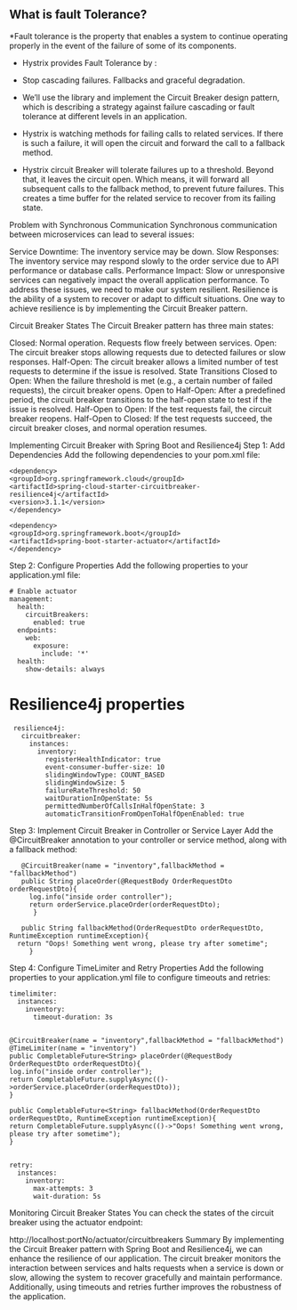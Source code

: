 ## What is fault Tolerance?

*Fault tolerance is the property that enables a system to continue operating properly in the event of the failure of some of its components.

* Hystrix provides Fault Tolerance by :
* Stop cascading failures. Fallbacks and graceful degradation.

* We’ll use the library and implement the Circuit Breaker design pattern, which is describing a strategy against failure cascading or fault tolerance at different levels in an application.

* Hystrix is watching methods for failing calls to related services. If there is such a failure, it will open the circuit and forward the call to a fallback method.

* Hystrix circuit Breaker will tolerate failures up to a threshold. Beyond that, it leaves the circuit open. Which means, it will forward all subsequent calls to the fallback method, to prevent future failures. This creates a time buffer for the related service to recover from its failing state.

Problem with Synchronous Communication
Synchronous communication between microservices can lead to several issues:

Service Downtime: The inventory service may be down.
Slow Responses: The inventory service may respond slowly to the order service due to API performance or database calls.
Performance Impact: Slow or unresponsive services can negatively impact the overall application performance.
To address these issues, we need to make our system resilient. Resilience is the ability of a system to recover or adapt to difficult situations. One way to achieve resilience is by implementing the Circuit Breaker pattern.

Circuit Breaker States
The Circuit Breaker pattern has three main states:

Closed: Normal operation. Requests flow freely between services.
Open: The circuit breaker stops allowing requests due to detected failures or slow responses.
Half-Open: The circuit breaker allows a limited number of test requests to determine if the issue is resolved.
State Transitions
Closed to Open: When the failure threshold is met (e.g., a certain number of failed requests), the circuit breaker opens.
Open to Half-Open: After a predefined period, the circuit breaker transitions to the half-open state to test if the issue is resolved.
Half-Open to Open: If the test requests fail, the circuit breaker reopens.
Half-Open to Closed: If the test requests succeed, the circuit breaker closes, and normal operation resumes.

Implementing Circuit Breaker with Spring Boot and Resilience4j
Step 1: Add Dependencies
Add the following dependencies to your pom.xml file:

    <dependency>
    <groupId>org.springframework.cloud</groupId>
    <artifactId>spring-cloud-starter-circuitbreaker-resilience4j</artifactId>
    <version>3.1.1</version>
    </dependency>

    <dependency>
    <groupId>org.springframework.boot</groupId>
    <artifactId>spring-boot-starter-actuator</artifactId>
    </dependency>

Step 2: Configure Properties
Add the following properties to your application.yml file:

    # Enable actuator
    management:
      health:
        circuitBreakers:
          enabled: true
      endpoints:
        web:
          exposure:
            include: '*'
      health:
        show-details: always

# Resilience4j properties
     resilience4j:
       circuitbreaker:
         instances:
           inventory:
             registerHealthIndicator: true
             event-consumer-buffer-size: 10
             slidingWindowType: COUNT_BASED
             slidingWindowSize: 5
             failureRateThreshold: 50
             waitDurationInOpenState: 5s
             permittedNumberOfCallsInHalfOpenState: 3
             automaticTransitionFromOpenToHalfOpenEnabled: true

Step 3: Implement Circuit Breaker in Controller or Service Layer
Add the @CircuitBreaker annotation to your controller or service method, along with a fallback method:



       @CircuitBreaker(name = "inventory",fallbackMethod = "fallbackMethod")
       public String placeOrder(@RequestBody OrderRequestDto orderRequestDto){
         log.info("inside order controller");
         return orderService.placeOrder(orderRequestDto);
          }

       public String fallbackMethod(OrderRequestDto orderRequestDto, RuntimeException runtimeException){
      return "Oops! Something went wrong, please try after sometime";
         }




Step 4: Configure TimeLimiter and Retry Properties
Add the following properties to your application.yml file to configure timeouts and retries:

 
    timelimiter:
      instances:
        inventory:
          timeout-duration: 3s


    @CircuitBreaker(name = "inventory",fallbackMethod = "fallbackMethod")
    @TimeLimiter(name = "inventory")
    public CompletableFuture<String> placeOrder(@RequestBody OrderRequestDto orderRequestDto){
    log.info("inside order controller");
    return CompletableFuture.supplyAsync(()->orderService.placeOrder(orderRequestDto));
    }

    public CompletableFuture<String> fallbackMethod(OrderRequestDto orderRequestDto, RuntimeException runtimeException){
    return CompletableFuture.supplyAsync(()->"Oops! Something went wrong, please try after sometime");
    }


    retry:
      instances:
        inventory:
          max-attempts: 3
          wait-duration: 5s

Monitoring Circuit Breaker States
You can check the states of the circuit breaker using the actuator endpoint:


http://localhost:portNo/actuator/circuitbreakers
Summary
By implementing the Circuit Breaker pattern with Spring Boot and Resilience4j, we can enhance the resilience of our application. The circuit breaker monitors the interaction between services and halts requests when a service is down or slow, allowing the system to recover gracefully and maintain performance. Additionally, using timeouts and retries further improves the robustness of the application.